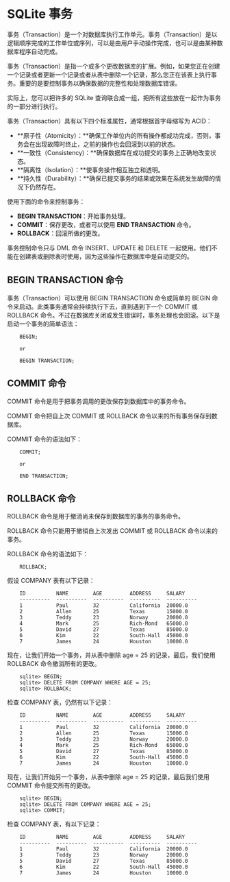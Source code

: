 # SQLite 事务

事务（Transaction）是一个对数据库执行工作单元。事务（Transaction）是以逻辑顺序完成的工作单位或序列，可以是由用户手动操作完成，也可以是由某种数据库程序自动完成。

事务（Transaction）是指一个或多个更改数据库的扩展。例如，如果您正在创建一个记录或者更新一个记录或者从表中删除一个记录，那么您正在该表上执行事务。重要的是要控制事务以确保数据的完整性和处理数据库错误。

实际上，您可以把许多的 SQLite 查询联合成一组，把所有这些放在一起作为事务的一部分进行执行。

事务（Transaction）具有以下四个标准属性，通常根据首字母缩写为 ACID：

* **原子性（Atomicity）：**确保工作单位内的所有操作都成功完成，否则，事务会在出现故障时终止，之前的操作也会回滚到以前的状态。
* **一致性（Consistency)：**确保数据库在成功提交的事务上正确地改变状态。
* **隔离性（Isolation）：**使事务操作相互独立和透明。
* **持久性（Durability）：**确保已提交事务的结果或效果在系统发生故障的情况下仍然存在。

使用下面的命令来控制事务：

* **BEGIN TRANSACTION**：开始事务处理。
* **COMMIT**：保存更改，或者可以使用 **END TRANSACTION** 命令。
* **ROLLBACK**：回滚所做的更改。

事务控制命令只与 DML 命令 INSERT、UPDATE 和 DELETE 一起使用。他们不能在创建表或删除表时使用，因为这些操作在数据库中是自动提交的。

## BEGIN TRANSACTION 命令

事务（Transaction）可以使用 BEGIN TRANSACTION 命令或简单的 BEGIN 命令来启动。此类事务通常会持续执行下去，直到遇到下一个 COMMIT 或 ROLLBACK 命令。不过在数据库关闭或发生错误时，事务处理也会回滚。以下是启动一个事务的简单语法：

```
    BEGIN;

    or

    BEGIN TRANSACTION;
```

## COMMIT 命令

COMMIT 命令是用于把事务调用的更改保存到数据库中的事务命令。

COMMIT 命令把自上次 COMMIT 或 ROLLBACK 命令以来的所有事务保存到数据库。

COMMIT 命令的语法如下：

```
    COMMIT;

    or

    END TRANSACTION;
```

## ROLLBACK 命令

ROLLBACK 命令是用于撤消尚未保存到数据库的事务的事务命令。

ROLLBACK 命令只能用于撤销自上次发出 COMMIT 或 ROLLBACK 命令以来的事务。

ROLLBACK 命令的语法如下：

```
    ROLLBACK;
```

假设 COMPANY 表有以下记录：

```
    ID          NAME        AGE         ADDRESS     SALARY
    ----------  ----------  ----------  ----------  ----------
    1           Paul        32          California  20000.0
    2           Allen       25          Texas       15000.0
    3           Teddy       23          Norway      20000.0
    4           Mark        25          Rich-Mond   65000.0
    5           David       27          Texas       85000.0
    6           Kim         22          South-Hall  45000.0
    7           James       24          Houston     10000.0
```

现在，让我们开始一个事务，并从表中删除 age = 25 的记录，最后，我们使用 ROLLBACK 命令撤消所有的更改。

```
    sqlite> BEGIN;
    sqlite> DELETE FROM COMPANY WHERE AGE = 25;
    sqlite> ROLLBACK;
```

检查 COMPANY 表，仍然有以下记录：

```
    ID          NAME        AGE         ADDRESS     SALARY
    ----------  ----------  ----------  ----------  ----------
    1           Paul        32          California  20000.0
    2           Allen       25          Texas       15000.0
    3           Teddy       23          Norway      20000.0
    4           Mark        25          Rich-Mond   65000.0
    5           David       27          Texas       85000.0
    6           Kim         22          South-Hall  45000.0
    7           James       24          Houston     10000.0
```

现在，让我们开始另一个事务，从表中删除 age = 25 的记录，最后我们使用 COMMIT 命令提交所有的更改。

```
    sqlite> BEGIN;
    sqlite> DELETE FROM COMPANY WHERE AGE = 25;
    sqlite> COMMIT;
```

检查 COMPANY 表，有以下记录：

```
    ID          NAME        AGE         ADDRESS     SALARY
    ----------  ----------  ----------  ----------  ----------
    1           Paul        32          California  20000.0
    3           Teddy       23          Norway      20000.0
    5           David       27          Texas       85000.0
    6           Kim         22          South-Hall  45000.0
    7           James       24          Houston     10000.0
```
